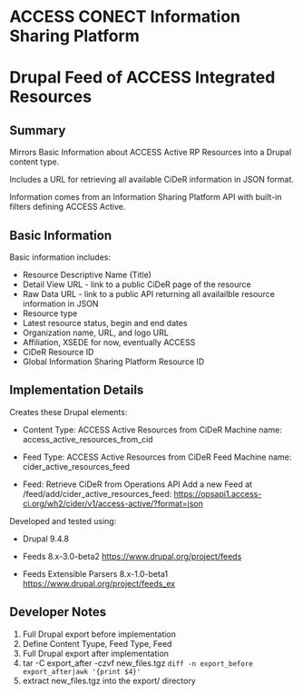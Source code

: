 # ACCESS CONECT Information Sharing Platform
# Drupal Feed of ACCESS Integrated Resources

## Summary

Mirrors Basic Information about ACCESS Active RP Resources into a Drupal content type.

Includes a URL for retrieving all available CiDeR information in JSON format.

Information comes from an Information Sharing Platform API with built-in filters defining ACCESS Active.

## Basic Information

Basic information includes:
- Resource Descriptive Name (Title)
- Detail View URL - link to a public CiDeR page of the resource
- Raw Data URL - link to a public API returning all availailble resource information in JSON
- Resource type
- Latest resource status, begin and end dates
- Organization name, URL, and logo URL
- Affiliation, XSEDE for now, eventually ACCESS
- CiDeR Resource ID 
- Global Information Sharing Platform Resource ID

## Implementation Details

Creates these Drupal elements:
- Content Type: ACCESS Active Resources from CiDeR
  Machine name: access_active_resources_from_cid

- Feed Type: ACCESS Active Resources from CiDeR Feed
  Machine name: cider_active_resources_feed

- Feed: Retrieve CiDeR from Operations API
  Add a new Feed at /feed/add/cider_active_resources_feed:
  https://opsapi1.access-ci.org/wh2/cider/v1/access-active/?format=json


Developed and tested using:
- Drupal 9.4.8

- Feeds 8.x-3.0-beta2
  https://www.drupal.org/project/feeds

- Feeds Extensible Parsers 8.x-1.0-beta1
  https://www.drupal.org/project/feeds_ex


## Developer Notes

1. Full Drupal export before implementation
2. Define Content Tyupe, Feed Type, Feed
3. Full Drupal export after implementation
4. tar -C export_after -czvf new_files.tgz `diff -n export_before export_after|awk '{print $4}'`
5. extract new_files.tgz into the export/ directory
